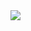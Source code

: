 <picture>
<source
  srcset="https://github-readme-stats.vercel.app/api/top-langs/?username=victorrschmidt&layout=compact&theme=default&border_color=cdcbcb"
  media="(prefers-color-scheme: light), (prefers-color-scheme: no-preference)"
/>        
<source
  srcset="https://github-readme-stats.vercel.app/api/top-langs/?username=victorrschmidt&layout=compact&theme=tokyonight"
  media="(prefers-color-scheme: dark)"
/>        
<img src="https://github-readme-stats.vercel.app/api/top-langs/?username=victorrschmidt">
</picture>
